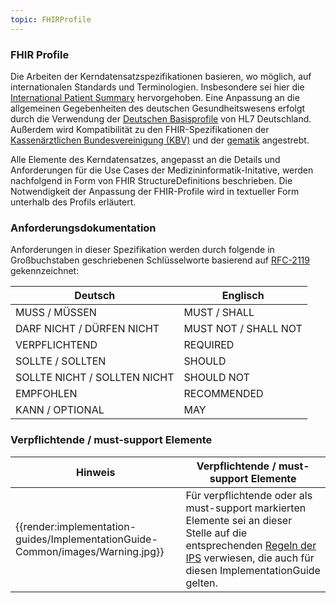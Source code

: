 ```yaml
---
topic: FHIRProfile
---
```

### FHIR Profile

Die Arbeiten der Kerndatensatzspezifikationen basieren, wo möglich, auf internationalen Standards und Terminologien. Insbesondere sei hier die [ International Patient Summary](http://hl7.org/fhir/uv/ips/STU1/) hervorgehoben. Eine Anpassung an die allgemeinen Gegebenheiten des deutschen Gesundheitswesens erfolgt durch die Verwendung der [Deutschen Basisprofile](https://ig.fhir.de/basisprofile-de/1.4.0/Home.html) von HL7 Deutschland. Außerdem wird Kompatibilität zu den FHIR-Spezifikationen der [Kassenärztlichen Bundesvereinigung (KBV)](https://simplifier.net/organization/kassenrztlichebundesvereinigungkbv) und der [gematik](https://simplifier.net/organization/gematik) angestrebt. 

Alle Elemente des Kerndatensatzes, angepasst an die Details und Anforderungen für die Use Cases der Medizininformatik-Initative, werden nachfolgend in Form von FHIR StructureDefinitions beschrieben. Die Notwendigkeit der Anpassung der FHIR-Profile wird in textueller Form unterhalb des Profils erläutert.

### Anforderungsdokumentation

Anforderungen in dieser Spezifikation werden durch folgende in Großbuchstaben geschriebenen Schlüsselworte basierend auf [RFC-2119](https://datatracker.ietf.org/doc/html/rfc2119) gekennzeichnet:

| Deutsch                      	| Englisch    	       |
|------------------------------	|--------------------- |
| MUSS / MÜSSEN                	| MUST / SHALL         |
| DARF NICHT / DÜRFEN NICHT    	| MUST NOT / SHALL NOT |
| VERPFLICHTEND                	| REQUIRED    	       |
| SOLLTE / SOLLTEN             	| SHOULD      	       |
| SOLLTE NICHT / SOLLTEN NICHT 	| SHOULD NOT  	       |
| EMPFOHLEN                    	| RECOMMENDED 	       |
| KANN / OPTIONAL               | MAY                  |

### Verpflichtende / must-support Elemente

| Hinweis | Verpflichtende / must-support Elemente |
|---------|---------------------|
| {{render:implementation-guides/ImplementationGuide-Common/images/Warning.jpg}}  | Für verpflichtende oder als must-support markierten Elemente sei an dieser Stelle auf die entsprechenden [Regeln der IPS](http://hl7.org/fhir/uv/ips/STU1/design.html#must-support) verwiesen, die auch für diesen ImplementationGuide gelten. |